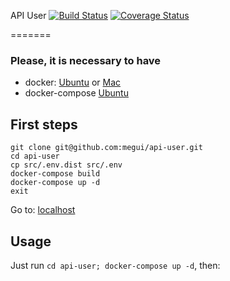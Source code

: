 API User  [![Build Status](https://travis-ci.org/megui88/api-user.svg?branch=master)](https://travis-ci.org/megui88/api-user) [![Coverage Status](https://coveralls.io/repos/megui88/api-user/badge.svg?branch=master)](https://coveralls.io/r/megui88/api-user?branch=master)

=======

### Please, it is necessary to have
* docker:  [Ubuntu](https://docs.docker.com/engine/installation/linux/ubuntu/) or [Mac](https://docs.docker.com/docker-for-mac/install/)
* docker-compose [Ubuntu](https://docs.docker.com/compose/install/) 

## First steps
```
git clone git@github.com:megui/api-user.git
cd api-user
cp src/.env.dist src/.env
docker-compose build
docker-compose up -d
exit
```
Go to: [localhost](http://localhost:3000/) 

## Usage

Just run `cd api-user; docker-compose up -d`, then:
